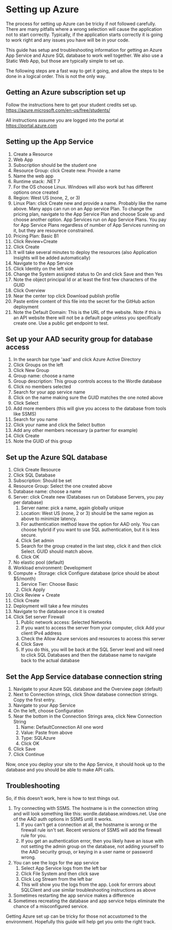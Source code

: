# Setting up Azure

The process for setting up Azure can be tricky if not followed carefully. There are many pitfalls where a wrong selection will 
cause the application not to start correctly. Typically, if the application starts correctly it is going to work right and any
issues you have will be in your code. 

This guide has setup and troubleshooting information for getting an Azure App Service and Azure SQL database to work well 
together. We also use a Static Web App, but those are typically simple to set up.

The following steps are a fast way to get it going, and allow the steps to be done in a logical order. This is not the only way.

## Getting an Azure subscription set up
Follow the instructions here to get your student credits set up. https://azure.microsoft.com/en-us/free/students/

All instructions assume you are logged into the portal at https://portal.azure.com


## Setting up the App Service
1. Create a Resource
2. Web App
3. Subscription should be the student one
4. Resource Group: click Create new. Provide a name
5. Name the web app
6. Runtime stack: .NET 7
7. For the OS choose Linux. Windows will also work but has different options once created
8. Region: West US (none, 2, or 3)
9. Linux Plan: click Create new and provide a name. Probably like the name above. Many apps can run on an App service Plan. To change the pricing plan, navigate to the App Service Plan and choose Scale up and choose another option. App Services run on App Service Plans. You pay for App Service Plans regardless of number of App Services running on it, but they are resourece constrained.
10. Pricing Plan: Basic B1
11. Click Review+Create
12. Click Create
13. It will take several minutes to deploy the resources (also Application Insights will be added automatically)
14. Navigate to the App Service
15. Click Identity on the left side
16. Change the System assigned status to On and click Save and then Yes
17. Note the object principal Id or at least the first few characters of the GUID
18. Click Overview
19. Near the center top click Download publish profile
20. Paste entire content of this file into the secret for the GitHub action deployment
21. Note the Default Domain: This is the URL of the website. Note if this is an API website there will not be a default page unless you specifically create one. Use a public get endpoint to test.


## Set up your AAD security group for database access
1. In the search bar type 'aad' and click Azure Active Directory
2. Click Groups on the left
3. Click New Group
4. Group name: choose a name
5. Group description: This group controls access to the Wordle database
6. Click no members selected
7. Search for your app service name
8. Click on the name making sure the GUID matches the one noted above
9. Click Select
10. Add more members (this will give you access to the database from tools like SSMS)
11. Search for you name
12. Click your name and click the Select button
13. Add any other members necessary (a partner for example)
14. Click Create
15. Note the GUID of this group


## Set up the Azure SQL database
1. Click Create Resource
2. Click SQL Database
3. Subscription: Should be set
4. Resource Group: Select the one created above
5. Database name: choose a name
6. Server: click Create new (Databases run on Database Servers, you pay per database)
   1. Server name: pick a name, again globally unique
   2. Location: West US (none, 2 or 3) should be the same region as above to minimize latency.
   3. For authentication method leave the option for AAD only. You can choose hybrid if you want to use SQL authentication, but it is less secure.
   4. Click Set admin
   5. Search for the group created in the last step, click it and then click Select. GUID should match above.
   6. Click OK
9. No elastic pool (default)
10. Workload environment: Development
11. Compute + Storage: click Configure database (price should be about $5/month)
    1. Service Tier: Choose Basic
    2. Click Apply 
13. Click Review + Create
14. Click Create
15. Deployment will take a few minutes
16. Navigate to the database once it is created
17. Click Set server Firewall
    1. Public network access: Selected Networks
    2. If you want to access the server from your computer, click Add your client IPv4 address
    4. Check the Allow Azure services and resources to access this server
    5. Click Save
    6. If you do this, you will be back at the SQL Server level and will need to click SQL Databases and then the database name to navigate back to the actual database

## Set the App Service database connection string
1. Navigate to your Azure SQL database and the Overview page (default)
2. Next to Connection strings, click Show database connection strings. Copy the first entry.
3. Navigate to your App Service
4. On the left, choose Configuration
5. Near the bottom in the Connection Strings area, click New Connection String
   1. Name: DefaultConnection  All one word
   2. Value: Paste from above
   3. Type: SQLAzure
   4. Click OK
6. Click Save
7. Click Continue

Now, once you deploy your site to the App Service, it should hook up to the database and you should be able to make API calls.

## Troubleshooting
So, if this doesn't work, here is how to test things out.
1. Try connecting with SSMS. The hostname is in the connection string and will look something like this: wordle.database.windows.net. Use one of the AAD auth options in SSMS until it works.
   1. If you can't get a connection at all, the hostname is wrong or the firewall rule isn't set. Recent versions of SSMS will add the firewall rule for you.
   2. If you get an authentication error, then you likely have an issue with not setting the admin group on the database, not adding yourself to the AAD security group, or keying in a user name or password wrong.
2. You can see the logs for the app service
   1. Select App Service logs from the left bar
   2. Click File System and then click save
   3. Click Log Stream from the left bar
   4. This will show you the logs from the app. Look for errrors about SQLClient and use similar troubleshooting instructions as above
3. Sometimes restarting the app service makes a difference
4. Sometimes recreating the database and app service helps eliminate the chance of a misconfigured service.

Getting Azure set up can be tricky for those not accustomed to the environment. Hopefully this guide will help get you onto the right track.


